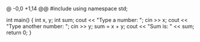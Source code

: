 @ -0,0 +1,14 @@
#include <iostream>
using namespace std;

int main() {
  int x, y;
  int sum;
  cout << "Type a number: ";
  cin >> x;
  cout << "Type another number: ";
  cin >> y;
  sum = x + y;
  cout << "Sum is: " << sum;
  return 0;
}
